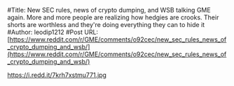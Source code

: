 #Title: New SEC rules, news of crypto dumping, and WSB talking GME again. More and more people are realizing how hedgies are crooks. Their shorts are worthless and they're doing everything they can to hide it
#Author: leodip1212
#Post URL: [https://www.reddit.com/r/GME/comments/o92cec/new_sec_rules_news_of_crypto_dumping_and_wsb/](https://www.reddit.com/r/GME/comments/o92cec/new_sec_rules_news_of_crypto_dumping_and_wsb/)


https://i.redd.it/7krh7xstmu771.jpg